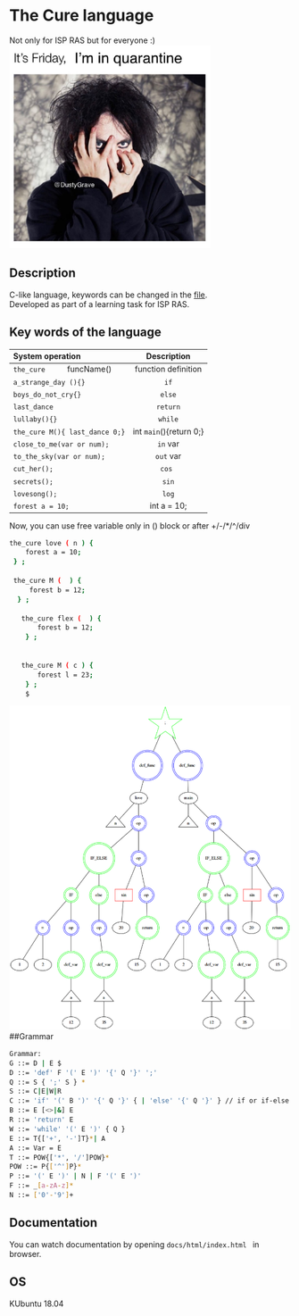 # The Cure language
Not only for ISP RAS but for everyone :)
![Screenshot](friday.png)

## Description
C-like language, keywords can be changed in the [file](/frontend/language.h).\
Developed as part of a learning task for ISP RAS.
## Key words of the language
| System operation                |      Description        |
|:----------------------|:---------------------:|
|`the_cure     ` funcName()| function definition   |
|`a_strange_day (){} `| `if`    |
|`boys_do_not_cry{}  `| `else`|
|`last_dance`| `return`      |
|`lullaby(){}  `| `while`   |
|`the_cure M(){ last_dance 0;}`| int `main`(){return 0;}             |
|`close_to_me(var or num);`| `in` var      |
|`to_the_sky(var or num);`| `out` var      |
|`cut_her();`| `cos `    |
|`secrets();`| `sin`      |
|`lovesong();`| `log`      |
|`forest a = 10;`| int a = 10;     |
Now, you can use free variable only in () block or after +/-/*/^/div 

```bash
the_cure love ( n ) {
    forest a = 10;
 } ;

 the_cure M (  ) {
     forest b = 12;
  } ;

   the_cure flex (  ) {
       forest b = 12;
    } ;


   the_cure M ( c ) {
       forest l = 23;
    } ;
    $
```
![Screenshot](gr1.png)
##Grammar
```bash
Grammar:
G ::= D | E $
D ::= 'def' F '(' E ')' '{' Q '}' ';'
Q ::= S { ';' S } *
S ::= C|E|W|R
C ::= 'if' '(' B ')' '{' Q '}' { | 'else' '{' Q '}' } // if or if-else
B ::= E [<>|&] E
R ::= 'return' E
W ::= 'while' '(' E ')' { Q }
E ::= T{['+', '-']T}*| A
A ::= Var = E
T ::= POW{['*', '/']POW}*
POW ::= P{['^']P}*
P ::= '(' E ')' | N | F '(' E ')'
F ::= _[a-zA-z]*
N ::= ['0'-'9']+
```

## Documentation
You can watch documentation by opening
```docs/html/index.html ``` in browser.

## OS
 KUbuntu 18.04